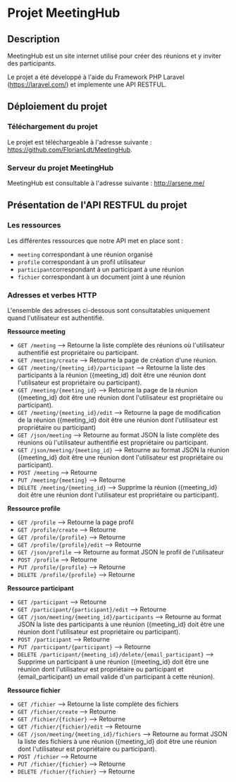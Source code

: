 # Projet MeetingHub

## Description

MeetingHub est un site internet utilisé pour créer des réunions et y inviter des participants.

Le projet a été développé à l'aide du Framework PHP Laravel (https://laravel.com/) et implemente une API RESTFUL. 

## Déploiement du projet

### Téléchargement du projet 

Le projet est téléchargeable à l'adresse suivante : https://github.com/FlorianLdt/MeetingHub.

### Serveur du projet MeetingHub

MeetingHub est consultable à l'adresse suivante : http://arsene.me/

## Présentation de l'API RESTFUL du projet

### Les ressources

Les différentes ressources que notre API met en place sont :

* `meeting` correspondant à une réunion organisé 
* `profile` correspondant à un profil utilisateur
* `participant`correspondant à un participant à une réunion
* `fichier` correspondant à un document joint à une réunion

### Adresses et verbes HTTP

L'ensemble des adresses ci-dessous sont consultatables uniquement quand l'utilisateur est authentifié.

**Ressource meeting**

* `GET /meeting` --> Retourne la liste complète des réunions où l'utilisateur authentifié est propriétaire ou participant.
* `GET /meeting/create` --> Retourne la page de création d'une réunion.
* `GET /meeting/{meeting_id}/participant` --> Retourne la liste des participants à la réunion ({meeting_id} doit être une réunion dont l'utilisateur est propriétaire ou participant).
* `GET /meeting/{meeting_id}` --> Retourne la page de la réunion ({meeting_id} doit être une réunion dont l'utilisateur est propriétaire ou participant).
* `GET /meeting/{meeting_id}/edit` --> Retourne la page de modification de la réunion ({meeting_id} doit être une réunion dont l'utilisateur est propriétaire ou participant)
* `GET /json/meeting` --> Retourne au format JSON la liste complète des réunions où l'utilisateur authentifié est propriétaire ou participant. 
* `GET /json/meeting/{meeting_id}` --> Retourne au format JSON la réunion ({meeting_id} doit être une réunion dont l'utilisateur est propriétaire ou participant).
* `POST /meeting` --> Retourne
* `PUT /meeting/{meeting}` --> Retourne
* `DELETE /meeting/{meeting_id}` --> Supprime la réunion ({meeting_id} doit être une réunion dont l'utilisateur est propriétaire ou participant).

**Ressource profile**

* `GET /profile` --> Retourne la page profil
* `GET /profile/create` --> Retourne
* `GET /profile/{profile}` --> Retourne
* `GET /profile/{profile}/edit` --> Retourne
* `GET /json/profile` --> Retourne au format JSON le profil de l'utilisateur
* `POST /profile` --> Retourne
* `PUT /profile/{profile}` --> Retourne
* `DELETE /profile/{profile}` --> Retourne

**Ressource participant**

* `GET /participant` --> Retourne
* `GET /participant/{participant}/edit` --> Retourne
* `GET /json/meeting/{meeting_id}/participants` --> Retourne au format JSON la liste des participants à une réunion ({meeting_id} doit être une réunion dont l'utilisateur est propriétaire ou participant).
* `POST /participant` --> Retourne
* `PUT /participant/{participant}` --> Retourne
* `DELETE /participant/{meeting_id}/delete/{email_participant}` --> Supprime un participant à une réunion ({meeting_id} doit être une réunion dont l'utilisateur est propriétaire ou participant et {email_participant} un email valide d'un participant à cette réunion).

**Ressource fichier**

* `GET /fichier` --> Retourne la liste complète des fichiers
* `GET /fichier/create` --> Retourne
* `GET /fichier/{fichier}` --> Retourne
* `GET /fichier/{fichier}/edit` --> Retourne
* `GET /json/meeting/{meeting_id}/fichiers` --> Retourne au format JSON la liste des fichiers à une réunion ({meeting_id} doit être une réunion dont l'utilisateur est propriétaire ou participant).
* `POST /fichier` --> Retourne
* `PUT /fichier/{fichier}` --> Retourne
* `DELETE /fichier/{fichier}` --> Retourne
